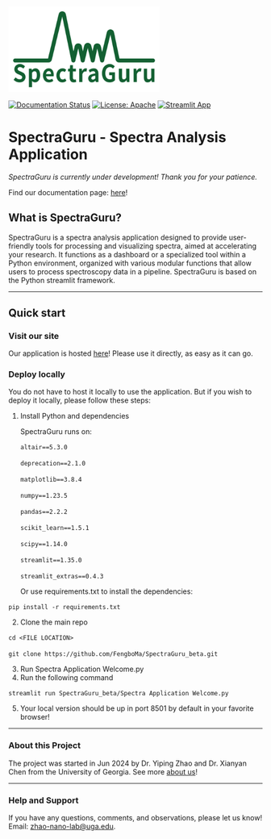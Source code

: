 <img src="logo.png" width="300">

[![Documentation Status](https://img.shields.io/badge/Documentation-latest-green)](https://fengboma.github.io/docs.spectraguru/) 
[![License: Apache](https://img.shields.io/badge/License-Apache_2.0-yellow)](https://www.apache.org/licenses/LICENSE-2.0) 
[![Streamlit App](https://static.streamlit.io/badges/streamlit_badge_black_red.svg)](https://streamlit.io/)

# SpectraGuru - Spectra Analysis Application

*SpectraGuru is currently under development! Thank you for your patience.*

Find our documentation page: [here](https://fengboma.github.io/docs.spectraguru/)!

## What is SpectraGuru?
SpectraGuru is a spectra analysis application designed to provide user-friendly tools for processing and visualizing spectra, aimed at accelerating your research. It functions as a dashboard or a specialized tool within a Python environment, organized with various modular functions that allow users to process spectroscopy data in a pipeline. SpectraGuru is based on the Python streamlit framework. 

---

## Quick start

### Visit our site

Our application is hosted [here](https://spectraguru.org)! Please use it directly, as easy as it can go.

### Deploy locally

You do not have to host it locally to use the application. But if you wish to deploy it locally, please follow these steps:

1. Install Python and dependencies
   
   SpectraGuru runs on:

       altair==5.3.0

       deprecation==2.1.0

       matplotlib==3.8.4

       numpy==1.23.5

       pandas==2.2.2

       scikit_learn==1.5.1

       scipy==1.14.0

       streamlit==1.35.0

       streamlit_extras==0.4.3

    Or use requirements.txt to install the dependencies: 

```
pip install -r requirements.txt
```

2. Clone the main repo

```
cd <FILE LOCATION>

git clone https://github.com/FengboMa/SpectraGuru_beta.git
```

3. Run Spectra Application Welcome.py
4. Run the following command

```
streamlit run SpectraGuru_beta/Spectra Application Welcome.py
```
5. Your local version should be up in port 8501 by default in your favorite browser!

---

### About this Project
The project was started in Jun 2024 by Dr. Yiping Zhao and Dr. Xianyan Chen from the University of Georgia. See more [about us](https://www.zhao-nano-lab.com/)!

---

### Help and Support

If you have any questions, comments, and observations, please let us know! Email: zhao-nano-lab@uga.edu.





